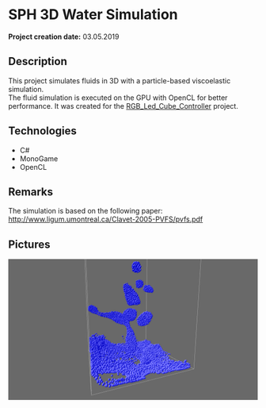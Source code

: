 # SPH 3D Water Simulation

__Project creation date:__ 03.05.2019

## Description
This project simulates fluids in 3D with a particle-based viscoelastic simulation.\
The fluid simulation is executed on the GPU with OpenCL for better performance.
It was created for the [RGB_Led_Cube_Controller](https://github.com/MarvinOtt/RGB_Led_Cube_Controller) project.

## Technologies
* C#
* MonoGame
* OpenCL

## Remarks
The simulation is based on the following paper:\
http://www.ligum.umontreal.ca/Clavet-2005-PVFS/pvfs.pdf

## Pictures
![DamnBreak](SPH_3D_Water_Simluation_1.png)
